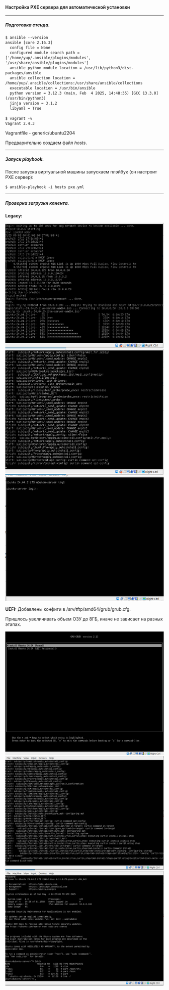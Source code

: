 #### **Настройка PXE сервера для автоматической установки**  

***
##### Подготовка стенда.
```
$ ansible --version
ansible [core 2.16.3]
  config file = None
  configured module search path = ['/home/yup/.ansible/plugins/modules', '/usr/share/ansible/plugins/modules']
  ansible python module location = /usr/lib/python3/dist-packages/ansible
  ansible collection location = /home/yup/.ansible/collections:/usr/share/ansible/collections
  executable location = /usr/bin/ansible
  python version = 3.12.3 (main, Feb  4 2025, 14:48:35) [GCC 13.3.0] (/usr/bin/python3)
  jinja version = 3.1.2
  libyaml = True

$ vagrant -v
Vagrant 2.4.3
```
Vagrantfile - generic/ubuntu2204

Предварительно создаем файл *hosts*. 

***
##### Запуск playbook.
После запуска виртуальной машины запускаем плэйбук (он настроит PXE сервер):
```
$ ansible-playbook -i hosts pxe.yml
```
***
##### Проверка загрузки клиента.
**Legacy:**

![Screen:](https://github.com/Asteilor/S.D./blob/main/20.PXE/screens/legacy-1.png)
![Screen:](https://github.com/Asteilor/S.D./blob/main/20.PXE/screens/legacy-2.png)
![Screen:](https://github.com/Asteilor/S.D./blob/main/20.PXE/screens/legacy-3.png)


**UEFI:**
Добавлены конфиги в /srv/tftp/amd64/grub/grub.cfg. 

Пришлось увеличивать объем ОЗУ до 8ГБ, иначе не зависает на разных этапах.

![Screen:](https://github.com/Asteilor/S.D./blob/main/20.PXE/screens/uefi-1.png)
![Screen:](https://github.com/Asteilor/S.D./blob/main/20.PXE/screens/uefi-2.png)
![Screen:](https://github.com/Asteilor/S.D./blob/main/20.PXE/screens/uefi-3.png)

